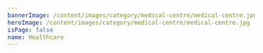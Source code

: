 ```yaml
---
bannerImage: /content/images/category/medical-centre/medical-centre.jpg
heroImage: /content/images/category/medical-centre/medical-centre.jpg
isPage: false
name: Healthcare
---
```

